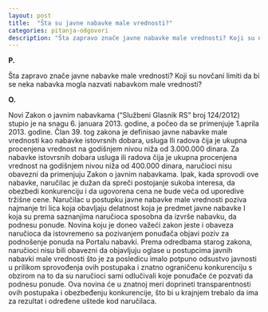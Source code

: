 ```yaml
---
layout: post
title:  "Šta su javne nabavke male vrednosti?"
categories: pitanja-odgovori
description: "Šta zapravo znače javne nabavke male vrednosti? Koji su novčani limiti da bi se neka nabavka mogla nazvati nabavkom male vrednosti?"
---
```


**P.**

Šta zapravo znače javne nabavke male vrednosti? Koji su novčani limiti da bi se neka nabavka mogla nazvati nabavkom male vrednosti?


**O.**

Novi Zakon o javnim nabavkama (“Službeni Glasnik RS” broj 124/2012) stupio je na snagu 6. januara 2013. godine, a počeo da se primenjuje 1.aprila 2013. godine. Član 39. tog zakona je definisao javne nabavke male vrednosti kao nabavke istovrsnih dobara, usluga Ili radova čija je ukupna procenjena vrednost na godišnjem nivou niža od 3.000.000 dinara.
Za nabavke istovrsnih dobara usluga ili radova čija je ukupna procenjena vrednost na godišnjem nivou niža od 400.000 dinara, naručioci nisu obavezni da primenjuju Zakon o javnim nabavkama. Ipak, kada sprovodi ove nabavke, naručilac je dužan da spreči postojanje sukoba interesa, da obezbedi konkurenciju i da ugovorena cena ne bude veća od uporedive tržišne cene.
Naručilac u postupku javne nabavke male vrednosti poziva najmanje tri lica koja obavljaju delatnost koja je predmet javne nabavke I koja su prema saznanjima naručioca sposobna da izvrše nabavku, da podnesu ponude. Novina koju je doneo važeći zakon jeste i obaveza naručioca da istovremeno sa pozivanjem ponuđača objavi poziv za podnošenje ponuda na Portalu nabavki.
Prema odredbama starog zakona, naručioci nisu bili obavezni da objavljuju oglase u postupcima javnih nabavki male vrednosti što je za posledicu imalo potpuno odsustvo javnosti u prilikom sprovođenja ovih postupaka i znatno ograničenu konkurenciju s obzirom na to da su naručioci sami odlučivali koje ponuđače će pozvati da podnesu ponude. Ova novina će u znatnoj meri doprineti transparentnosti ovih postupaka i obezbeđenju konkurencije, što bi u krajnjem trebalo da ima za rezultat i određene uštede kod naručilaca.